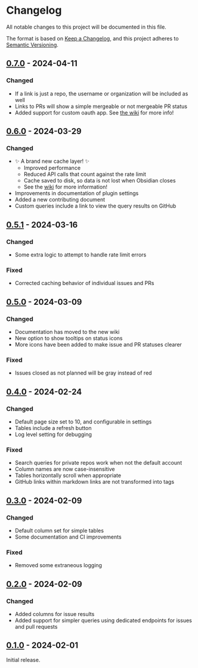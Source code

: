 # Changelog

All notable changes to this project will be documented in this file.

The format is based on [Keep a Changelog](https://keepachangelog.com/en/1.0.0/),
and this project adheres to [Semantic Versioning](https://semver.org/spec/v2.0.0.html).

<!--
## [0.0.0] - YYYY-MM-DD

### Changed

### Fixed

-->

<!-- ## Unreleased -->

## [0.7.0] - 2024-04-11

### Changed

- If a link is just a repo, the username or organization will be included as well
- Links to PRs will show a simple mergeable or not mergeable PR status
- Added support for custom oauth app. See [the wiki](https://github.com/nathonius/obsidian-github-link/wiki/Authentication#custom-oauth-app) for more info!

## [0.6.0] - 2024-03-29

### Changed

- ✨ A brand new cache layer! ✨
  - Improved performance
  - Reduced API calls that count against the rate limit
  - Cache saved to disk, so data is not lost when Obsidian closes
  - See the [wiki](https://github.com/nathonius/obsidian-github-link/wiki/Plugin-settings#cache-settings) for more information!
- Improvements in documentation of plugin settings
- Added a new contributing document
- Custom queries include a link to view the query results on GitHub


## [0.5.1] - 2024-03-16

### Changed

- Some extra logic to attempt to handle rate limit errors

### Fixed

- Corrected caching behavior of individual issues and PRs

## [0.5.0] - 2024-03-09

### Changed

- Documentation has moved to the new wiki
- New option to show tooltips on status icons
- More icons have been added to make issue and PR statuses clearer

### Fixed

- Issues closed as not planned will be gray instead of red

## [0.4.0] - 2024-02-24

### Changed

- Default page size set to 10, and configurable in settings
- Tables include a refresh button
- Log level setting for debugging

### Fixed

- Search queries for private repos work when not the default account
- Column names are now case-insensitive
- Tables horizontally scroll when appropriate
- GitHub links within markdown links are not transformed into tags

## [0.3.0] - 2024-02-09

### Changed

- Default column set for simple tables
- Some documentation and CI improvements

### Fixed

- Removed some extraneous logging

## [0.2.0] - 2024-02-09

### Changed

- Added columns for issue results
- Added support for simpler queries using dedicated endpoints for issues and pull requests

## [0.1.0] - 2024-02-01

Initial release.

[0.7.0]: https://github.com/nathonius/obsidian-github-link/compare/0.6.0...0.7.0
[0.6.0]: https://github.com/nathonius/obsidian-github-link/compare/0.5.1...0.6.0
[0.5.1]: https://github.com/nathonius/obsidian-github-link/compare/0.5.0...0.5.1
[0.5.0]: https://github.com/nathonius/obsidian-github-link/compare/0.4.0...0.5.0
[0.4.0]: https://github.com/nathonius/obsidian-github-link/compare/0.3.0...0.4.0
[0.3.0]: https://github.com/nathonius/obsidian-github-link/compare/0.2.0...0.3.0
[0.2.0]: https://github.com/nathonius/obsidian-github-link/compare/0.1.0...0.2.0
[0.1.0]: https://github.com/nathonius/obsidian-github-link/releases/tag/0.1.0
